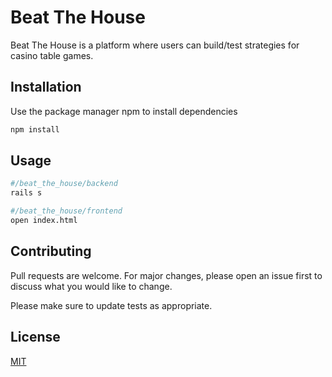 # Beat The House

Beat The House is a platform where users can build/test strategies for casino table games.

## Installation

Use the package manager npm to install dependencies

```bash
npm install
```

## Usage

```bash
#/beat_the_house/backend
rails s

#/beat_the_house/frontend
open index.html
```

## Contributing
Pull requests are welcome. For major changes, please open an issue first to discuss what you would like to change.

Please make sure to update tests as appropriate.

## License
[MIT](https://choosealicense.com/licenses/mit/)